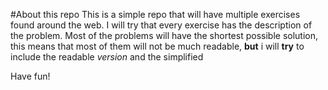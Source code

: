 #About this repo
This is a simple repo that will have multiple exercises found around the web. I will try that every exercise has the description of the problem. Most of the problems will have the shortest possible solution, this means that most of them will not be much readable, **but** i will **try** to include the readable *version* and the simplified

Have fun!
